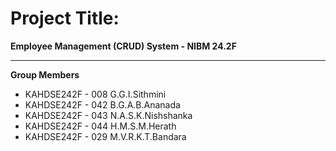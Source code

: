 # Project Title:

**Employee Management (CRUD) System - NIBM 24.2F**

****

**Group Members**
- KAHDSE242F - 008
  G.G.I.Sithmini
- KAHDSE242F - 042
  B.G.A.B.Ananada
- KAHDSE242F - 043
  N.A.S.K.Nishshanka
- KAHDSE242F - 044
  H.M.S.M.Herath
- KAHDSE242F - 029
  M.V.R.K.T.Bandara
